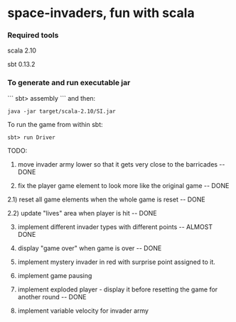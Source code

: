 space-invaders, fun with scala
==============================

<h3>Required tools</h3>

scala 2.10

sbt 0.13.2

<h3>To generate and run executable jar</h3>
```
sbt> assembly
```
and then:

```
java -jar target/scala-2.10/SI.jar
````

To run the game from within sbt:

```
sbt> run Driver
```

TODO:

1) move invader army lower so that it gets very close to the barricades -- DONE

2) fix the player game element to look more like the original game      -- DONE

2.1) reset all game elements when the whole game is reset               -- DONE

2.2) update "lives" area when player is hit                             -- DONE

3) implement different invader types with different points              -- ALMOST DONE

4) display "game over" when game is over                                -- DONE

5) implement mystery invader in red with surprise point assigned to it.

6) implement game pausing

7) implement exploded player - display it before resetting the game for another round -- DONE

8) implement variable velocity for invader army

